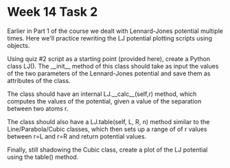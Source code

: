 # Week 14 Task 2

Earlier in Part 1 of the course we dealt with Lennard-Jones potential multiple times. Here we'll practice rewriting the LJ potential plotting scripts using objects.

Using quiz #2 script as a starting point (provided here), create a Python class LJ(). The \_\_init\_\_ method of this class should take as input the values of the two parameters of the Lennard-Jones potential and save them as attributes of the class. 

The class should have an internal LJ.\_\_calc\_\_(self,r) method, which computes the values of the potential, given a value of the separation between two atoms r. 

The class should also have a LJ.table(self, L, R, n) method similar to the Line/Parabola/Cubic classes, which then sets up a range of of r values between r=L and r=R and return potential values.

Finally, still shadowing the Cubic class, create a plot of the LJ potential using the table() method.
